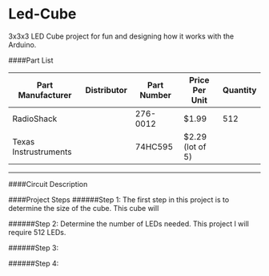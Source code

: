 Led-Cube
========

3x3x3 LED Cube project for fun and designing how it works with the Arduino.

####Part List

| Part Manufacturer     | Distributor | Part Number | Price Per Unit   | Quantity |
| --------------------- | ----------- | ----------- | --------------   | -------- |
| RadioShack            |             | 276-0012    | $1.99            | 512      |
| Texas Instrustruments |             | 74HC595     | $2.29 (lot of 5) |         |
-----------------------------------------------------------------------------


####Circuit Description

####Project Steps
######Step 1:
The first step in this project is to determine the size of the cube.  This cube will 

######Step 2:
Determine the number of LEDs needed. This project I will require 512 LEDs.  

######Step 3:

######Step 4:
